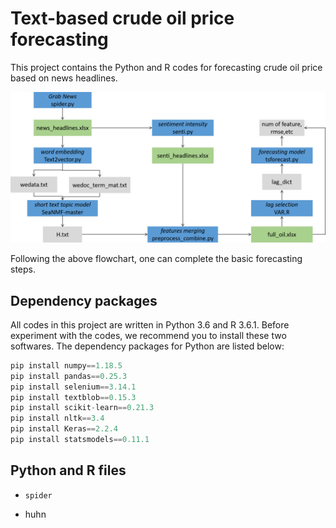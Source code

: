 # Text-based crude oil price forecasting

This project contains the Python and R codes for forecasting crude oil price based on news headlines.

![](relationship_code_data.png)

Following the above flowchart, one can complete the basic forecasting steps.

Dependency packages
-----------
All codes in this project are written in Python 3.6 and R 3.6.1. Before experiment with the codes, we recommend you to install these two softwares. The dependency packages for Python are listed below:
```python
pip install numpy==1.18.5
pip install pandas==0.25.3
pip install selenium==3.14.1
pip install textblob==0.15.3
pip install scikit-learn==0.21.3
pip install nltk==3.4
pip install Keras==2.2.4
pip install statsmodels==0.11.1
```

Python and R files
---------
- `spider`

- huhn

